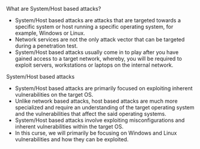 What are System/Host based attacks?
- System/Host based attacks are attacks that are targeted towards a specific system or host running a specific operating system, for example, Windows or Linux.
- Network services are not the only attack vector that can be targeted during a penetration test.
- System/Host based attacks usually come in to play after you have gained access to a target network, whereby, you will be required to exploit servers, workstations or laptops on the internal network.

System/Host based attacks
- System/Host based attacks are primarily focused on exploiting inherent vulnerabilities on the target OS.
- Unlike network based attacks, host based attacks are much more specialized and require an understanding of the target operating system and the vulnerabilities that affect the said operating systems.
- System/Host based attacks involve exploiting misconfigurations and inherent vulnerabilities within the target OS.
- In this curse, we will primarily be focusing on Windows and Linux vulnerabilities and how they can be exploited.